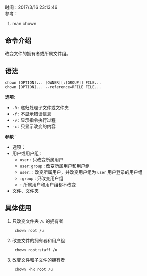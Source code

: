 ##  
时间：2017/3/16 23:13:46   
参考：  
1.  man chown

## 命令介绍
改变文件的拥有者或所属文件组。

## 语法

    chown [OPTION]... [OWNER][:[GROUP]] FILE...
    chown [OPTION]... --reference=RFILE FILE...

**选项**:    

* `-R` : 递归处理子文件或文件夹
* `-f` : 不显示错误信息
* `-v` : 显示指令执行过程
* `-c` : 只显示改变的内容  

**参数**：
   
 * 选项：
 * 用户或用户组：
 	* `user` : 只改变所属用户
 	* `user:group` : 改变所属用户和用户组
 	* `user:` : 改变所属用户，并改变用户组为 `user` 用户登录的用户组
 	* `:group` : 只改变用户组
 	* `:` 所属用户和用户组都不改变
 * 文件、文件夹

## 具体使用
1. 只改变文件夹 `/u` 的拥有者

		chown root /u
2. 改变文件的拥有者和用户组

		chown root:staff /u
3. 改变文件和子文件的拥有者

		chown -hR root /u